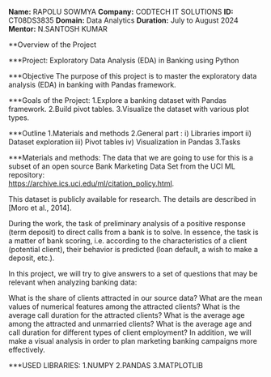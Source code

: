 **Name:** RAPOLU SOWMYA
**Company:** CODTECH IT SOLUTIONS
**ID:** CT08DS3835
**Domain:** Data Analytics
**Duration:** July to August 2024
**Mentor:** N.SANTOSH KUMAR


**Overview of the Project

***Project: Exploratory Data Analysis (EDA) in Banking using Python

***Objective
The purpose of this project is to master the exploratory data analysis (EDA) in banking with Pandas framework.

***Goals of the Project:
1.Explore a banking dataset with Pandas framework.
2.Build pivot tables.
3.Visualize the dataset with various plot types.

***Outline
1.Materials and methods
2.General part : i) Libraries import ii) Dataset exploration iii) Pivot tables iv) Visualization in Pandas
3.Tasks

***Materials and methods:
  The data that we are going to use for this is a subset of an open source Bank Marketing Data Set from the UCI ML repository:     
  https://archive.ics.uci.edu/ml/citation_policy.html.

  This dataset is publicly available for research. The details are described in [Moro et al., 2014].

  During the work, the task of preliminary analysis of a positive response (term deposit) to direct calls from a bank is to solve. In essence, the task is a matter of bank     scoring, i.e. according to the characteristics of a client (potential client), their behavior is predicted (loan default, a wish to make a deposit, etc.).

  In this project, we will try to give answers to a set of questions that may be relevant when analyzing banking data:

  What is the share of clients attracted in our source data? What are the mean values ​​of numerical features among the attracted clients? What is the average call duration      for the attracted clients? What is the average age among the attracted and unmarried clients? What is the average age and call duration for different types of client         employment? In addition, we will make a visual analysis in order to plan marketing banking campaigns more effectively.

***USED LIBRARIES:
1.NUMPY
2.PANDAS
3.MATPLOTLIB
